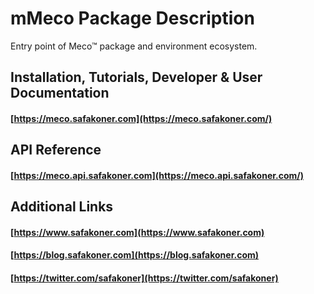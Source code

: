 # mMeco Package Description

Entry point of Meco™ package and environment ecosystem.



## Installation, Tutorials, Developer & User Documentation

#### [https://meco.safakoner.com](https://meco.safakoner.com/)



## API Reference

#### [https://meco.api.safakoner.com](https://meco.api.safakoner.com/)



## Additional Links

#### [https://www.safakoner.com](https://www.safakoner.com)
#### [https://blog.safakoner.com](https://blog.safakoner.com)
#### [https://twitter.com/safakoner](https://twitter.com/safakoner)

